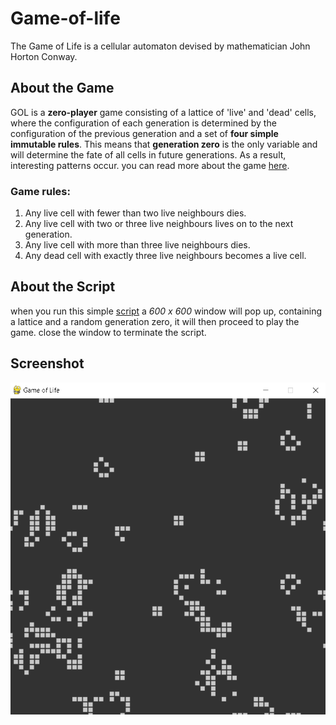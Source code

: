 # Game-of-life
The Game of Life is a cellular automaton devised by mathematician John Horton Conway.


## **About the Game**
GOL is a **zero-player** game consisting of a lattice of 'live' and 'dead' cells, where the configuration of each generation is determined by the configuration of the previous generation and a set of **four simple immutable rules**. This means that **generation zero** is the only variable and will determine the fate of all cells in future generations. As a result, interesting patterns occur. you can read more about the game [here](https://en.wikipedia.org/wiki/Conway%27s_Game_of_Life).


### **Game rules:**
1. Any live cell with fewer than two live neighbours dies.
2. Any live cell with two or three live neighbours lives on to the next generation.
3. Any live cell with more than three live neighbours dies.
4. Any dead cell with exactly three live neighbours becomes a live cell.

## **About the Script**
when you run this simple [script](https://github.com/adeoo/Game-of-life/blob/main/GOF.py) a *600 x 600* window will pop up, containing a lattice and a random generation zero, it will then proceed to play the game. close the window to terminate the script. 

## **Screenshot**
![alt text](https://raw.githubusercontent.com/adeoo/Game-of-life/main/GOF.png "Screenshot")
